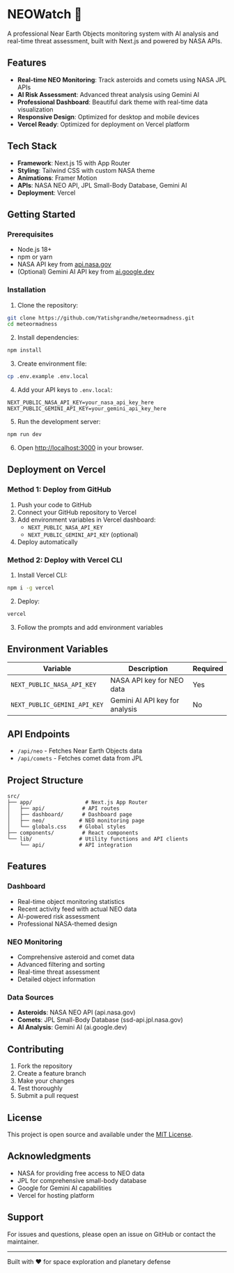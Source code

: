 # NEOWatch 🚀

A professional Near Earth Objects monitoring system with AI analysis and real-time threat assessment, built with Next.js and powered by NASA APIs.

## Features

- **Real-time NEO Monitoring**: Track asteroids and comets using NASA JPL APIs
- **AI Risk Assessment**: Advanced threat analysis using Gemini AI
- **Professional Dashboard**: Beautiful dark theme with real-time data visualization
- **Responsive Design**: Optimized for desktop and mobile devices
- **Vercel Ready**: Optimized for deployment on Vercel platform

## Tech Stack

- **Framework**: Next.js 15 with App Router
- **Styling**: Tailwind CSS with custom NASA theme
- **Animations**: Framer Motion
- **APIs**: NASA NEO API, JPL Small-Body Database, Gemini AI
- **Deployment**: Vercel

## Getting Started

### Prerequisites

- Node.js 18+ 
- npm or yarn
- NASA API key from [api.nasa.gov](https://api.nasa.gov/)
- (Optional) Gemini AI API key from [ai.google.dev](https://ai.google.dev/)

### Installation

1. Clone the repository:
```bash
git clone https://github.com/Yatishgrandhe/meteormadness.git
cd meteormadness
```

2. Install dependencies:
```bash
npm install
```

3. Create environment file:
```bash
cp .env.example .env.local
```

4. Add your API keys to `.env.local`:
```env
NEXT_PUBLIC_NASA_API_KEY=your_nasa_api_key_here
NEXT_PUBLIC_GEMINI_API_KEY=your_gemini_api_key_here
```

5. Run the development server:
```bash
npm run dev
```

6. Open [http://localhost:3000](http://localhost:3000) in your browser.

## Deployment on Vercel

### Method 1: Deploy from GitHub

1. Push your code to GitHub
2. Connect your GitHub repository to Vercel
3. Add environment variables in Vercel dashboard:
   - `NEXT_PUBLIC_NASA_API_KEY`
   - `NEXT_PUBLIC_GEMINI_API_KEY` (optional)
4. Deploy automatically

### Method 2: Deploy with Vercel CLI

1. Install Vercel CLI:
```bash
npm i -g vercel
```

2. Deploy:
```bash
vercel
```

3. Follow the prompts and add environment variables

## Environment Variables

| Variable | Description | Required |
|----------|-------------|----------|
| `NEXT_PUBLIC_NASA_API_KEY` | NASA API key for NEO data | Yes |
| `NEXT_PUBLIC_GEMINI_API_KEY` | Gemini AI API key for analysis | No |

## API Endpoints

- `/api/neo` - Fetches Near Earth Objects data
- `/api/comets` - Fetches comet data from JPL

## Project Structure

```
src/
├── app/                 # Next.js App Router
│   ├── api/            # API routes
│   ├── dashboard/      # Dashboard page
│   ├── neo/           # NEO monitoring page
│   └── globals.css    # Global styles
├── components/         # React components
└── lib/               # Utility functions and API clients
    └── api/           # API integration
```

## Features

### Dashboard
- Real-time object monitoring statistics
- Recent activity feed with actual NEO data
- AI-powered risk assessment
- Professional NASA-themed design

### NEO Monitoring
- Comprehensive asteroid and comet data
- Advanced filtering and sorting
- Real-time threat assessment
- Detailed object information

### Data Sources
- **Asteroids**: NASA NEO API (api.nasa.gov)
- **Comets**: JPL Small-Body Database (ssd-api.jpl.nasa.gov)
- **AI Analysis**: Gemini AI (ai.google.dev)

## Contributing

1. Fork the repository
2. Create a feature branch
3. Make your changes
4. Test thoroughly
5. Submit a pull request

## License

This project is open source and available under the [MIT License](LICENSE).

## Acknowledgments

- NASA for providing free access to NEO data
- JPL for comprehensive small-body database
- Google for Gemini AI capabilities
- Vercel for hosting platform

## Support

For issues and questions, please open an issue on GitHub or contact the maintainer.

---

Built with ❤️ for space exploration and planetary defense